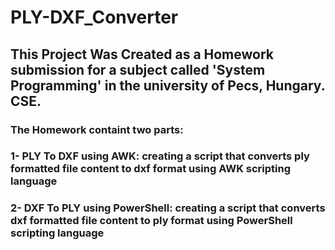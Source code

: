# PLY-DXF_Converter

## This Project Was Created as a Homework submission for a subject called 'System Programming' in the university of Pecs, Hungary. CSE.


### The Homework containt two parts:

### 1- PLY To DXF using AWK: creating a script that converts ply formatted file content to dxf format using AWK scripting language

### 2- DXF To PLY using PowerShell: creating a script that converts dxf formatted file content to ply format using PowerShell scripting language
